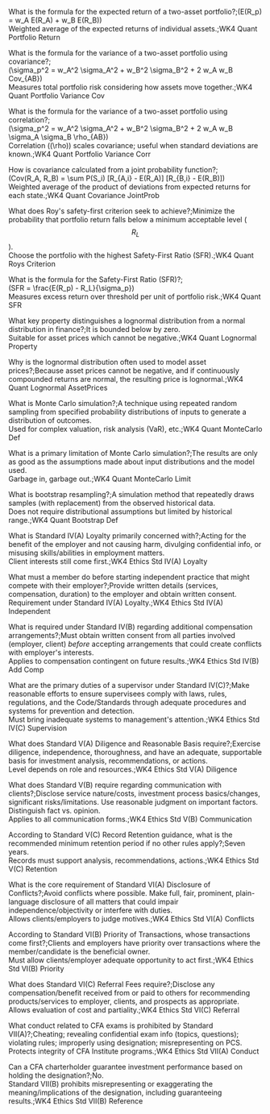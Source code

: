 What is the formula for the expected return of a two-asset portfolio?;\(E(R_p) = w_A E(R_A) + w_B E(R_B)\)<br>Weighted average of the expected returns of individual assets.;WK4 Quant Portfolio Return

What is the formula for the variance of a two-asset portfolio using covariance?;<br>\(\sigma_p^2 = w_A^2 \sigma_A^2 + w_B^2 \sigma_B^2 + 2 w_A w_B Cov_{AB}\)<br>Measures total portfolio risk considering how assets move together.;WK4 Quant Portfolio Variance Cov

What is the formula for the variance of a two-asset portfolio using correlation?;<br>\(\sigma_p^2 = w_A^2 \sigma_A^2 + w_B^2 \sigma_B^2 + 2 w_A w_B \sigma_A \sigma_B \rho_{AB}\)<br>Correlation (\(\rho\)) scales covariance; useful when standard deviations are known.;WK4 Quant Portfolio Variance Corr

How is covariance calculated from a joint probability function?;<br>\(Cov(R_A, R_B) = \sum P(S_i) [R_{A,i} - E(R_A)] [R_{B,i} - E(R_B)]\)<br>Weighted average of the product of deviations from expected returns for each state.;WK4 Quant Covariance JointProb

What does Roy's safety-first criterion seek to achieve?;Minimize the probability that portfolio return falls below a minimum acceptable level ($$R_L$$).<br>Choose the portfolio with the highest Safety-First Ratio (SFR).;WK4 Quant Roys Criterion

What is the formula for the Safety-First Ratio (SFR)?;<br>\(SFR = \frac{E(R_p) - R_L}{\sigma_p}\)<br>Measures excess return over threshold per unit of portfolio risk.;WK4 Quant SFR

What key property distinguishes a lognormal distribution from a normal distribution in finance?;It is bounded below by zero.<br>Suitable for asset prices which cannot be negative.;WK4 Quant Lognormal Property

Why is the lognormal distribution often used to model asset prices?;Because asset prices cannot be negative, and if continuously compounded returns are normal, the resulting price is lognormal.;WK4 Quant Lognormal AssetPrices

What is Monte Carlo simulation?;A technique using repeated random sampling from specified probability distributions of inputs to generate a distribution of outcomes.<br>Used for complex valuation, risk analysis (VaR), etc.;WK4 Quant MonteCarlo Def

What is a primary limitation of Monte Carlo simulation?;The results are only as good as the assumptions made about input distributions and the model used.<br>Garbage in, garbage out.;WK4 Quant MonteCarlo Limit

What is bootstrap resampling?;A simulation method that repeatedly draws samples (with replacement) from the observed historical data.<br>Does not require distributional assumptions but limited by historical range.;WK4 Quant Bootstrap Def

What is Standard IV(A) Loyalty primarily concerned with?;Acting for the benefit of the employer and not causing harm, divulging confidential info, or misusing skills/abilities in employment matters.<br>Client interests still come first.;WK4 Ethics Std IV(A) Loyalty

What must a member do before starting independent practice that might compete with their employer?;Provide written details (services, compensation, duration) to the employer and obtain written consent.<br>Requirement under Standard IV(A) Loyalty.;WK4 Ethics Std IV(A) Independent

What is required under Standard IV(B) regarding additional compensation arrangements?;Must obtain written consent from all parties involved (employer, client) *before* accepting arrangements that could create conflicts with employer's interests.<br>Applies to compensation contingent on future results.;WK4 Ethics Std IV(B) Add Comp

What are the primary duties of a supervisor under Standard IV(C)?;Make reasonable efforts to ensure supervisees comply with laws, rules, regulations, and the Code/Standards through adequate procedures and systems for prevention and detection.<br>Must bring inadequate systems to management's attention.;WK4 Ethics Std IV(C) Supervision

What does Standard V(A) Diligence and Reasonable Basis require?;Exercise diligence, independence, thoroughness, and have an adequate, supportable basis for investment analysis, recommendations, or actions.<br>Level depends on role and resources.;WK4 Ethics Std V(A) Diligence

What does Standard V(B) require regarding communication with clients?;Disclose service nature/costs, investment process basics/changes, significant risks/limitations. Use reasonable judgment on important factors. Distinguish fact vs. opinion.<br>Applies to all communication forms.;WK4 Ethics Std V(B) Communication

According to Standard V(C) Record Retention guidance, what is the recommended minimum retention period if no other rules apply?;Seven years.<br>Records must support analysis, recommendations, actions.;WK4 Ethics Std V(C) Retention

What is the core requirement of Standard VI(A) Disclosure of Conflicts?;Avoid conflicts where possible. Make full, fair, prominent, plain-language disclosure of all matters that could impair independence/objectivity or interfere with duties.<br>Allows clients/employers to judge motives.;WK4 Ethics Std VI(A) Conflicts

According to Standard VI(B) Priority of Transactions, whose transactions come first?;Clients and employers have priority over transactions where the member/candidate is the beneficial owner.<br>Must allow clients/employer adequate opportunity to act first.;WK4 Ethics Std VI(B) Priority

What does Standard VI(C) Referral Fees require?;Disclose any compensation/benefit received from or paid to others for recommending products/services to employer, clients, and prospects as appropriate.<br>Allows evaluation of cost and partiality.;WK4 Ethics Std VI(C) Referral

What conduct related to CFA exams is prohibited by Standard VII(A)?;Cheating; revealing confidential exam info (topics, questions); violating rules; improperly using designation; misrepresenting on PCS.<br>Protects integrity of CFA Institute programs.;WK4 Ethics Std VII(A) Conduct

Can a CFA charterholder guarantee investment performance based on holding the designation?;No.<br>Standard VII(B) prohibits misrepresenting or exaggerating the meaning/implications of the designation, including guaranteeing results.;WK4 Ethics Std VII(B) Reference